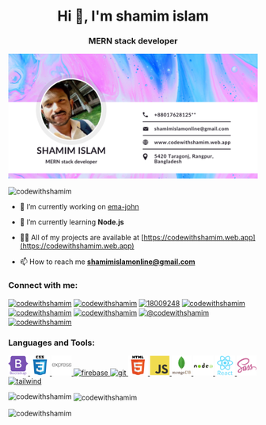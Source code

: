 <h1 align="center">Hi 👋, I'm shamim islam</h1>
<h3 align="center">MERN stack developer</h3>

![MERN Stack Developer](https://github.com/CodeWithShamim/CodeWithShamim/blob/main/profile%20banner.png)

<p align="left"> <img src="https://komarev.com/ghpvc/?username=codewithshamim&label=Profile%20views&color=0e75b6&style=flat" alt="codewithshamim" /> </p>

- 🔭 I’m currently working on [ema-john](https://ema-john-100.web.app/)

- 🌱 I’m currently learning **Node.js**

- 👨‍💻 All of my projects are available at [https://codewithshamim.web.app](https://codewithshamim.web.app)

- 📫 How to reach me **shamimislamonline@gmail.com**


<h3 align="left">Connect with me:</h3>
<p align="left">
<a href="https://twitter.com/codewithshamim" target="blank"><img align="center" src="https://raw.githubusercontent.com/rahuldkjain/github-profile-readme-generator/master/src/images/icons/Social/twitter.svg" alt="codewithshamim" height="30" width="40" /></a>
<a href="https://linkedin.com/in/codewithshamim" target="blank"><img align="center" src="https://raw.githubusercontent.com/rahuldkjain/github-profile-readme-generator/master/src/images/icons/Social/linked-in-alt.svg" alt="codewithshamim" height="30" width="40" /></a>
<a href="https://stackoverflow.com/users/18009248" target="blank"><img align="center" src="https://raw.githubusercontent.com/rahuldkjain/github-profile-readme-generator/master/src/images/icons/Social/stack-overflow.svg" alt="18009248" height="30" width="40" /></a>
<a href="https://kaggle.com/codewithshamim" target="blank"><img align="center" src="https://raw.githubusercontent.com/rahuldkjain/github-profile-readme-generator/master/src/images/icons/Social/kaggle.svg" alt="codewithshamim" height="30" width="40" /></a>
<a href="https://fb.com/codewithshamim" target="blank"><img align="center" src="https://raw.githubusercontent.com/rahuldkjain/github-profile-readme-generator/master/src/images/icons/Social/facebook.svg" alt="codewithshamim" height="30" width="40" /></a>
<a href="https://instagram.com/codewithshamim" target="blank"><img align="center" src="https://raw.githubusercontent.com/rahuldkjain/github-profile-readme-generator/master/src/images/icons/Social/instagram.svg" alt="codewithshamim" height="30" width="40" /></a>
<a href="https://medium.com/@codewithshamim" target="blank"><img align="center" src="https://raw.githubusercontent.com/rahuldkjain/github-profile-readme-generator/master/src/images/icons/Social/medium.svg" alt="@codewithshamim" height="30" width="40" /></a>
<a href="https://www.hackerrank.com/codewithshamim" target="blank"><img align="center" src="https://raw.githubusercontent.com/rahuldkjain/github-profile-readme-generator/master/src/images/icons/Social/hackerrank.svg" alt="codewithshamim" height="30" width="40" /></a>
</p>

<h3 align="left">Languages and Tools:</h3>
<p align="left"> <a href="https://getbootstrap.com" target="_blank" rel="noreferrer"> <img src="https://raw.githubusercontent.com/devicons/devicon/master/icons/bootstrap/bootstrap-plain-wordmark.svg" alt="bootstrap" width="40" height="40"/> </a> <a href="https://www.w3schools.com/css/" target="_blank" rel="noreferrer"> <img src="https://raw.githubusercontent.com/devicons/devicon/master/icons/css3/css3-original-wordmark.svg" alt="css3" width="40" height="40"/> </a> <a href="https://expressjs.com" target="_blank" rel="noreferrer"> <img src="https://raw.githubusercontent.com/devicons/devicon/master/icons/express/express-original-wordmark.svg" alt="express" width="40" height="40"/> </a> <a href="https://firebase.google.com/" target="_blank" rel="noreferrer"> <img src="https://www.vectorlogo.zone/logos/firebase/firebase-icon.svg" alt="firebase" width="40" height="40"/> </a> <a href="https://git-scm.com/" target="_blank" rel="noreferrer"> <img src="https://www.vectorlogo.zone/logos/git-scm/git-scm-icon.svg" alt="git" width="40" height="40"/> </a> <a href="https://www.w3.org/html/" target="_blank" rel="noreferrer"> <img src="https://raw.githubusercontent.com/devicons/devicon/master/icons/html5/html5-original-wordmark.svg" alt="html5" width="40" height="40"/> </a> <a href="https://developer.mozilla.org/en-US/docs/Web/JavaScript" target="_blank" rel="noreferrer"> <img src="https://raw.githubusercontent.com/devicons/devicon/master/icons/javascript/javascript-original.svg" alt="javascript" width="40" height="40"/> </a> <a href="https://www.mongodb.com/" target="_blank" rel="noreferrer"> <img src="https://raw.githubusercontent.com/devicons/devicon/master/icons/mongodb/mongodb-original-wordmark.svg" alt="mongodb" width="40" height="40"/> </a> <a href="https://nodejs.org" target="_blank" rel="noreferrer"> <img src="https://raw.githubusercontent.com/devicons/devicon/master/icons/nodejs/nodejs-original-wordmark.svg" alt="nodejs" width="40" height="40"/> </a> <a href="https://reactjs.org/" target="_blank" rel="noreferrer"> <img src="https://raw.githubusercontent.com/devicons/devicon/master/icons/react/react-original-wordmark.svg" alt="react" width="40" height="40"/> </a> <a href="https://sass-lang.com" target="_blank" rel="noreferrer"> <img src="https://raw.githubusercontent.com/devicons/devicon/master/icons/sass/sass-original.svg" alt="sass" width="40" height="40"/> </a> <a href="https://tailwindcss.com/" target="_blank" rel="noreferrer"> <img src="https://www.vectorlogo.zone/logos/tailwindcss/tailwindcss-icon.svg" alt="tailwind" width="40" height="40"/> </a> </p>

<p><img align="left" src="https://github-readme-stats.vercel.app/api/top-langs?username=codewithshamim&show_icons=true&locale=en&layout=compact" alt="codewithshamim" /></p>

<p>&nbsp;<img align="center" src="https://github-readme-stats.vercel.app/api?username=codewithshamim&show_icons=true&locale=en" alt="codewithshamim" /></p>

<p><img align="center" src="https://github-readme-streak-stats.herokuapp.com/?user=codewithshamim&" alt="codewithshamim" /></p>

